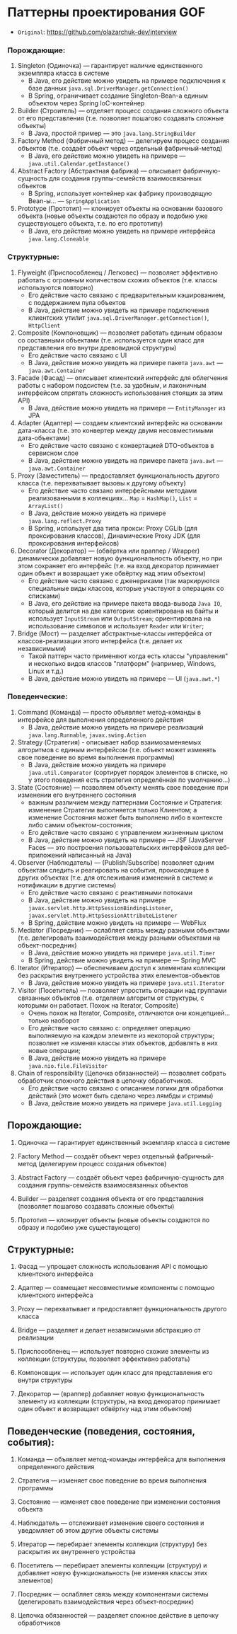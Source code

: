 # Паттерны проектирования GOF

* `Original`: https://github.com/olazarchuk-dev/interview

### Порождающие:
1. Singleton (Одиночка) — гарантирует наличие единственного экземпляра класса в системе
   * В Java, его действие можно увидеть на примере подключения к базе данных `java.sql.DriverManager.getConnection()`
   * В Spring, ограничивает создание Singleton-Bean-а единым объектом через Spring IoC-контейнер
2. Builder (Строитель) — отделяет процесс создания сложного объекта от его представления (т.е. позволяет пошагово создавать сложные объекты)
   * В Java, простой пример — это `java.lang.StringBuilder`
3. Factory Method (Фабричный метод) — делегируем процесс создания объектов (т.е. создаёт объект через отдельный фабричный-метод)
   * В Java, его действие можно увидеть на примере — `java.util.Calendar.getInstance()`
4. Abstract Factory (Абстрактная фабрика) — описывает фабричную-сущность для создания группы-семейств взаимосвязанных объектов
   * В Spring, использует контейнер как фабрику производящую Bean-ы... — `SpringApplication`
5. Prototype (Прототип) — клонирует объекты на основании базового объекта (новые объекты создаются по образу и подобию уже существующего объекта, т.е. по его прототипу)
   * В Java, его действие можно увидеть на примере интерфейса `java.lang.Cloneable`

### Структурные:
1. Flyweight (Приспособленец / Легковес) — позволяет эффективно работать с огромным количеством схожих объектов (т.е. классы используются повторно)
   * Его действие часто связано с предварительным кэшированием, с поддержанием пула объектов
   * В Java, действие можно увидеть на примере подключения клиентских утилит `java.sql.DriverManager.getConnection()`, `HttpClient`
2. Composite (Компоновщик) — позволяет работать единым образом со составными объектами (т.е. используется один класс для представления его внутри древовидной структуры)
   * Его действие часто связано с UI
   * В Java, действие можно увидеть на примере пакета `java.awt` — `java.awt.Container`
3. Facade (Фасад) — описывает клиентcкий интерфейс для облегчения работы с набором подсистем (т.е. за удобным, и лаконичным интерфейсом спрятать сложность использования стоящих за этим API)
   * В Java, действие можно увидеть на примере — `EntityManager` из JPA
4. Adapter (Адаптер) — создаем клиентcкий интерфейс на основании дата-класса (т.е. это конвертер между двумя несовместимыми дата-объектами)
   * Его действие часто связано с конвертацией DTO-объектов в сервисном слое
   * В Java, действие можно увидеть на примере пакета `java.awt` — `java.awt.Container`
5. Proxy (Заместитель) — предоставляет функциональность другого класса (т.е. перехватывает вызовы к другому объекту)
   * Его действие часто связано интерфейсными методами реализованными в коллекциях... `Map` = `HashMap()`, `List` = `ArrayList()`
   * В Java, действие можно увидеть на примере `java.lang.reflect.Proxy`
   * В Spring, использует два типа прокси: Proxy CGLib (для проксирования классов), Динамические Proxy JDK (для проксирования интерфейсов)
6. Decorator (Декоратор) — (обвёртка или враппер / Wrapper) динамически добавляет новую функциональность объекту, но при этом сохраняет его интерфейс (т.е. на вход декоратор принимает один объект и возвращает уже обвёртку над этим объектом)
   * Его действие часто связано с дженериками (так маркируются специальные виды классов, которые участвуют в операциях со списками)
   * В Java, его действие на примере пакета ввода-вывода `Java IO`, который делится на две категории: ориентирована на байты и использует `InputStream` или `OutputStream`; ориентирована на использование символов и использует `Reader` или `Writer`;
7. Bridge (Мост) — разделяет абстрактные-классы интерфейса от классов-реализации этого интерфейса (т.е. делает их независимыми)
   * Такой паттерн часто применяют когда есть классы "управления" и несколько видов классов "платформ" (например, Windows, Linux и т.д.)
   * В Java, действие можно увидеть на примере — UI (`java.awt.*`)

### Поведенческие:
1. Command (Команда) — просто объявляет метод-команды в интерфейсе для выполнения определенного действия
   * В Java, действие можно увидеть на примере реализаций `java.lang.Runnable`, `javax.swing.Action`
2. Strategy (Стратегия) - описывает набор взаимозаменяемых алгоритмов с единым интерфейсом (т.е. объект может изменять свое поведение во время выполнения программы)
   * В Java, действие можно увидеть на примере `java.util.Comparator` (сортирует порядок элементов в списке, но у этого поведения есть стратегия определённая по умолчанию...)
3. State (Состояние) — позволяем объекту менять свое поведение при изменении его внутреннего состояния
   * важным различием между паттернами Состояние и Стратегия: изменение Стратегии выполняется только Клиентом; а изменение Состояния может быть выполнено либо в контексте либо самим объектом-состояния;
   * Его действие часто связано с управлением жизненным циклом
   * В Java, действие можно увидеть на примере — JSF (JavaServer Faces — это построения пользовательских интерфейсов для веб-приложений написанный на Java)
4. Observer (Наблюдатель) — (Publish/Subscribe) позволяет одним объектам следить и реагировать на события, происходящие в других объектах (т.е. для отслеживания изменений в системе и нотификации в другие системы)
   * Его действие часто связано с реактивными потоками
   * В Java, действие можно увидеть на примере `javax.servlet.http.HttpSessionBindingListener`, `javax.servlet.http.HttpSessionAttributeListener`
   * В Spring, действие можно увидеть на примере — WebFlux
5. Mediator (Посредник) — ослабляет связь между разными объектами (т.е. делегировать взаимодействия между разными объектами на объект-посредник)
   * В Java, действие можно увидеть на примере `java.util.Timer`
   * В Spring, действие можно увидеть на примере — Spring MVC
6. Iterator (Итератор) — обеспечиваем доступ к элементам коллекции без раскрытия внутреннего устройства этих елементов-объектов
   * В Java, действие можно увидеть на примере `java.util.Iterator`
7. Visitor (Посетитель) — позволяет упростить операции над группами связанных объектов (т.е. отделяем алгоритм от структуры, с которыми он работает. Похож на Iterator, Composite)
   * Очень похож на Iterator, Composite, отличаются они концепцией... только наоборот
   * Его действие часто связано с: определяет операцию выполняемую на каждом элементе из некоторой структуры; позволяет не изменяя классы этих объектов, добавлять в них новые операции;
   * В Java, действие можно увидеть на примере `java.nio.file.FileVisitor`
8. Chain of responsibility (Цепочка обязанностей) — позволяет собрать обработчик сложного действия в цепочку обработчиков.
   * Его действие часто связано с описанием логики для обработки действий (это может быть сделано через лямбды и стримы)
   * В Java, действие можно увидеть на примере `java.util.Logging`


Порождающие:
---
1. Одиночка — гарантирует единственный экземпляр класса в системе
2. Factory Method — создаёт объект через отдельный фабричный-метод (делегируем процесс создания объектов)
3. Abstract Factory — создаёт объект через фабричную-сущность для создания группы-семейств взаимосвязанных объектов

4. Builder — разделяет создания объекта от его представления (позволяет пошагово создавать сложные объекты)

5. Прототип — клонирует объекты (новые объекты создаются по образу и подобию уже существующего)


Структурные:
---
1. Фасад — упрощает сложность использования API с помощью клиентского интерфейса
2. Адаптер — совмещает несовместимые компоненты с помощью клиентского интерфейса

3. Proxy — перехватывает и предоставляет функциональность другого класса
4. Bridge — разделяет и делает независимыми абстракцию от реализации

5. Приспособленец — использует повторно схожие элементы из коллекции (структуры, позволяет эффективно работать)
6. Компоновщик — использует один класс для представления его внутри структуры

7. Декоратор — (враппер) добавляет новую функциональность элементу из коллекции (структуры, на вход декоратор принимает один объект и возвращает обвёртку над этим объектом)


Поведенческие (поведения, состояния, события):
---
1. Команда — объявляет метод-команды интерфейса для выполнения определенного действия
2. Стратегия — изменяет свое поведение во время выполнения программы
3. Состояние — изменяет свое поведение при изменении состояния объекта
4. Наблюдатель — отслеживает изменение своего состояния и уведомляет об этом другие объекты системы

5. Итератор — перебирает элементы коллекции (структуру) без раскрытия их внутреннего устройства
6. Посетитель — перебирает элементы коллекции (структуру) и добавляет новую функциональность (не изменяя классы этих элементов)

7. Посредник — ослабляет связь между компонентами системы (делегировать взаимодействия через объект-посредник)
8. Цепочка обязанностей — разделяет сложное действие в цепочку обработчиков



